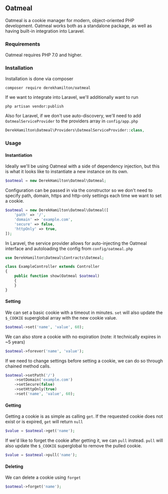 Oatmeal
-------------

Oatmeal is a cookie manager for modern, object-oriented PHP development. Oatmeal works both as a standalone package, as well as having built-in integration into Laravel.

### Requirements ###

Oatmeal requires PHP 7.0 and higher.

### Installation ###

Installation is done via composer

~~~shell
composer require derekhamilton/oatmeal
~~~

If we want to integrate into Laravel, we'll additionally want to run

~~~shell
php artisan vendor:publish
~~~

Also for Laravel, if we don't use auto-discovery, we'll need to add `OatmealServiceProvider` to the providers array in `config/app.php`

~~~php
DerekHamilton\Oatmeal\Providers\OatmealServiceProvider::class,
~~~

### Usage ###

#### Instantiation ####

Ideally we'll be using Oatmeal with a side of dependency injection, but this is what it looks like to instantiate a new instance on its own.

~~~php
$oatmeal = new DerekHamilton\Oatmeal\Oatmeal;
~~~

Configuration can be passed in via the constructor so we don't need to specify path, domain, https and http-only settings each time we want to set a cookie.

~~~php
$oatmeal = new DerekHamilton\Oatmeal\Oatmeal([
    'path' => '/',
    'domain' => 'example.com',
    'secure' => false,
    'httpOnly' => true,
]);
~~~

In Laravel, the service provider allows for auto-injecting the Oatmeal interface and autoloading the config from `config/oatmeal.php`

~~~php
use DerekHamilton\Oatmeal\Contracts\Oatmeal;

class ExampleController extends Controller
{
    public function show(Oatmeal $oatmeal)
    {
    }
}
~~~

#### Setting ####

We can set a basic cookie with a timeout in minutes. `set` will also update the `$_COOKIE` superglobal array with the new cookie value.

~~~php
$oatmeal->set('name', 'value', 60);
~~~

We can also store a cookie with no expiration (note: it technically expires in ~5 years)

~~~php
$oatmeal->forever('name', 'value');
~~~

If we need to change settings before setting a cookie, we can do so through chained method calls.

~~~php
$oatmeal->setPath('/')
    ->setDomain('example.com')
    ->setSecure(false)
    ->setHttpOnly(true)
    ->set('name', 'value', 60);
~~~

#### Getting ####

Getting a cookie is as simple as calling `get`. If the requested cookie does not exist or is expired, `get` will return `null`

~~~php
$value = $oatmeal->get('name');
~~~

If we'd like to forget the cookie after getting it, we can `pull` instead. `pull` will also update the `$_COOKIE` superglobal to remove the pulled cookie.

~~~php
$value = $oatmeal->pull('name');
~~~

#### Deleting ####

We can delete a cookie using `forget`

~~~php
$oatmeal->forget('name');
~~~
